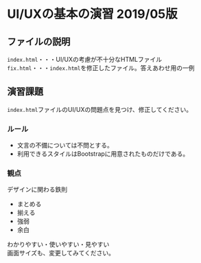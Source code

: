 # UI/UXの基本の演習 2019/05版

## ファイルの説明
`index.html`・・・UI/UXの考慮が不十分なHTMLファイル  
`fix.html`・・・`index.html`を修正したファイル。答えあわせ用の一例  

## 演習課題
`index.html`ファイルのUI/UXの問題点を見つけ、修正してください。  

### ルール
- 文言の不備については不問とする。
- 利用できるスタイルはBootstrapに用意されたものだけである。

### 観点
デザインに関わる鉄則
- まとめる
- 揃える
- 強弱
- 余白

わかりやすい・使いやすい・見やすい  
画面サイズも、変更してみてください。
